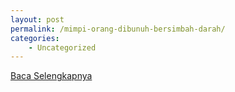 ```yaml
---
layout: post
permalink: /mimpi-orang-dibunuh-bersimbah-darah/
categories:
    - Uncategorized
---
```


[Baca Selengkapnya](/06)